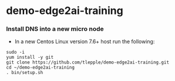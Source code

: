 # demo-edge2ai-training

###  Install DNS into a new micro node
* In a new Centos Linux version 7.6+ host run the following:
```
sudo -i
yum install -y git
git clone https://github.com/tlepple/demo-edge2ai-training.git
cd ~/demo-edge2ai-training
. bin/setup.sh

```
